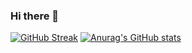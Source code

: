 ### Hi there 👋

<!--
**kkontheway/kkontheway** is a ✨ _special_ ✨ repository because its `README.md` (this file) appears on your GitHub profile.

Here are some ideas to get you started:

- 🔭 I’m currently working on ...
- 🌱 I’m currently learning ...
- 👯 I’m looking to collaborate on ...
- 🤔 I’m looking for help with ...
- 💬 Ask me about ...
- 📫 How to reach me: ...
- 😄 Pronouns: ...
- ⚡ Fun fact: ...
-->

[![GitHub Streak](https://streak-stats.demolab.com?user=kkontheway&theme=tokyonight)](https://git.io/streak-stats)
[![Anurag's GitHub stats](https://github-readme-stats.vercel.app/api?username=kkontheway)](https://github.com/anuraghazra/github-readme-stats)
